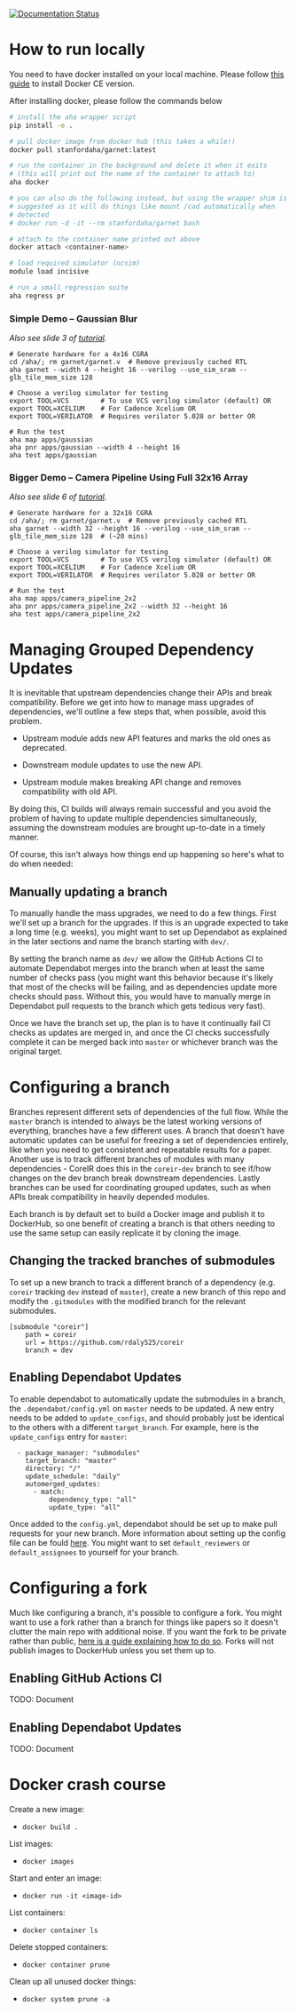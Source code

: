 [![Documentation Status](https://readthedocs.org/projects/aha/badge/?version=latest)](https://aha.readthedocs.io/en/latest/?badge=latest)

# How to run locally
You need to have docker installed on your local machine. Please follow
[this guide](https://docs.docker.com/install/) to install Docker CE version.

After installing docker, please follow the commands below
```Bash
# install the aha wrapper script
pip install -e .

# pull docker image from docker hub (this takes a while!)
docker pull stanfordaha/garnet:latest

# run the container in the background and delete it when it exits
# (this will print out the name of the container to attach to)
aha docker

# you can also do the following instead, but using the wrapper shim is
# suggested as it will do things like mount /cad automatically when 
# detected
# docker run -d -it --rm stanfordaha/garnet bash

# attach to the container name printed out above
docker attach <container-name>

# load required simulator (ncsim)
module load incisive

# run a small regression suite
aha regress pr
```


### Simple Demo – Gaussian Blur
<i>Also see slide 3 of [tutorial](https://raw.githubusercontent.com/StanfordAHA/aha_tutorial/main/assets/images/13_EndtoEnd.pdf).</i>
```
# Generate hardware for a 4x16 CGRA
cd /aha/; rm garnet/garnet.v  # Remove previously cached RTL
aha garnet --width 4 --height 16 --verilog --use_sim_sram --glb_tile_mem_size 128

# Choose a verilog simulator for testing
export TOOL=VCS        # To use VCS verilog simulator (default) OR
export TOOL=XCELIUM    # For Cadence Xcelium OR
export TOOL=VERILATOR  # Requires verilator 5.028 or better OR

# Run the test
aha map apps/gaussian
aha pnr apps/gaussian --width 4 --height 16
aha test apps/gaussian
```

### Bigger Demo – Camera Pipeline Using Full 32x16 Array
<i>Also see slide 6 of [tutorial](https://raw.githubusercontent.com/StanfordAHA/aha_tutorial/main/assets/images/13_EndtoEnd.pdf).</i>
```
# Generate hardware for a 32x16 CGRA
cd /aha/; rm garnet/garnet.v  # Remove previously cached RTL
aha garnet --width 32 --height 16 --verilog --use_sim_sram --glb_tile_mem_size 128  # (~20 mins)

# Choose a verilog simulator for testing
export TOOL=VCS        # To use VCS verilog simulator (default) OR
export TOOL=XCELIUM    # For Cadence Xcelium OR
export TOOL=VERILATOR  # Requires verilator 5.028 or better OR

# Run the test
aha map apps/camera_pipeline_2x2
aha pnr apps/camera_pipeline_2x2 --width 32 --height 16
aha test apps/camera_pipeline_2x2
```


# Managing Grouped Dependency Updates

It is inevitable that upstream dependencies change their APIs and
break compatibility. Before we get into how to manage mass upgrades of
dependencies, we'll outline a few steps that, when possible, avoid
this problem.

- Upstream module adds new API features and marks the old ones as
  deprecated.

- Downstream module updates to use the new API.

- Upstream module makes breaking API change and removes compatibility
  with old API.

By doing this, CI builds will always remain successful and you avoid
the problem of having to update multiple dependencies simultaneously,
assuming the downstream modules are brought up-to-date in a timely
manner.

Of course, this isn't always how things end up happening so here's
what to do when needed:

## Manually updating a branch

To manually handle the mass upgrades, we need to do a few
things. First we'll set up a branch for the upgrades. If this is an
upgrade expected to take a long time (e.g. weeks), you might want to
set up Dependabot as explained in the later sections and name the
branch starting with `dev/`.

By setting the branch name as `dev/` we allow the GitHub Actions CI to
automate Dependabot merges into the branch when at least the same
number of checks pass (you might want this behavior because it's
likely that most of the checks will be failing, and as dependencies
update more checks should pass. Without this, you would have to
manually merge in Dependabot pull requests to the branch which gets
tedious very fast).

Once we have the branch set up, the plan is to have it continually
fail CI checks as updates are merged in, and once the CI checks
successfully complete it can be merged back into `master` or whichever
branch was the original target.

# Configuring a branch

Branches represent different sets of dependencies of the full
flow. While the `master` branch is intended to always be the latest
working versions of everything, branches have a few different uses. A
branch that doesn't have automatic updates can be useful for freezing
a set of dependencies entirely, like when you need to get consistent
and repeatable results for a paper. Another use is to track different
branches of modules with many dependencies - CoreIR does this in the
`coreir-dev` branch to see if/how changes on the dev branch break
downstream dependencies. Lastly branches can be used for coordinating
grouped updates, such as when APIs break compatibility in heavily
depended modules.

Each branch is by default set to build a Docker image and publish it
to DockerHub, so one benefit of creating a branch is that others
needing to use the same setup can easily replicate it by cloning the
image.

## Changing the tracked branches of submodules

To set up a new branch to track a different branch of a dependency
(e.g. `coreir` tracking `dev` instead of `master`), create a new
branch of this repo and modify the `.gitmodules` with the modified
branch for the relevant submodules.

```
[submodule "coreir"]
    path = coreir
    url = https://github.com/rdaly525/coreir
    branch = dev
```

## Enabling Dependabot Updates

To enable dependabot to automatically update the submodules in a
branch, the `.dependabot/config.yml` on `master` needs to be
updated. A new entry needs to be added to `update_configs`, and should
probably just be identical to the others with a different
`target_branch`. For example, here is the `update_configs` entry for
`master`:

```
  - package_manager: "submodules"
    target_branch: "master"
    directory: "/"
    update_schedule: "daily"
    automerged_updates:
      - match:
          dependency_type: "all"
          update_type: "all"
```

Once added to the `config.yml`, dependabot should be set up to make
pull requests for your new branch. More information about setting up
the config file can be fould
[here](https://dependabot.com/docs/config-file/). You might want to
set `default_reviewers` or `default_assignees` to yourself for your
branch.

# Configuring a fork

Much like configuring a branch, it's possible to configure a fork. You
might want to use a fork rather than a branch for things like papers
so it doesn't clutter the main repo with additional noise. If you want
the fork to be private rather than public, [here is a guide explaining
how to do
so](https://gist.github.com/0xjac/85097472043b697ab57ba1b1c7530274). Forks
will not publish images to DockerHub unless you set them up to.

## Enabling GitHub Actions CI
TODO: Document

## Enabling Dependabot Updates
TODO: Document

# Docker crash course

Create a new image:
- `docker build .`

List images:
- `docker images`

Start and enter an image:
- `docker run -it <image-id>`

List containers:
- `docker container ls`

Delete stopped containers:
- `docker container prune`

Clean up all unused docker things:
- `docker system prune -a`
